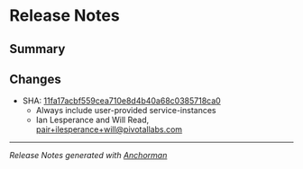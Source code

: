 # Release Notes

## Summary

## Changes

* SHA: [11fa17acbf559cea710e8d4b40a68c0385718ca0](https://github.com/cloudfoundry/cfoundry/commit/11fa17acbf559cea710e8d4b40a68c0385718ca0)
    * Always include user-provided service-instances
    * Ian Lesperance and Will Read, pair+ilesperance+will@pivotallabs.com


------

_Release Notes generated with [Anchorman](http://github.com/infews/anchorman)_